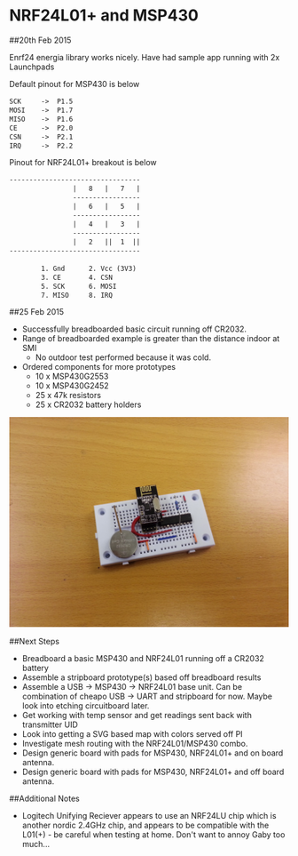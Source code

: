 NRF24L01+ and MSP430
====================

##20th Feb 2015

Enrf24 energia library works nicely. Have had sample app running with 2x Launchpads

Default pinout for MSP430 is below

    SCK		-> 	P1.5
    MOSI 	-> 	P1.7
    MISO 	-> 	P1.6
    CE 		-> 	P2.0
    CSN 	-> 	P2.1
    IRQ		-> 	P2.2
    
Pinout for NRF24L01+ breakout is below

    ---------------------------------
    				|	8	|	7	|
    				-----------------
    				|	6	|	5	|
    				-----------------
    				|	4	|	3	|
    				-----------------
    				|	2	||	1  ||
    ---------------------------------

    		1. Gnd		2. Vcc (3V3)
    		3. CE 		4. CSN
    		5. SCK 		6. MOSI
    		7. MISO		8. IRQ

##25 Feb 2015
- Successfully breadboarded basic circuit running off CR2032.
- Range of breadboarded example is greater than the distance indoor at SMI
	- No outdoor test performed because it was cold.
- Ordered components for more prototypes
	- 10 x MSP430G2553
	- 10 x MSP430G2452
	- 25 x 47k resistors
	- 25 x CR2032 battery holders

![Image of the breadboarded setup (img/NRF24L01_breadboard.jpg)](img/NRF24L01_breadboard.jpg)



##Next Steps
- Breadboard a basic MSP430 and NRF24L01 running off a CR2032 battery
- Assemble a stripboard prototype(s) based off breadboard results
- Assemble a USB -> MSP430 -> NRF24L01 base unit. Can be combination of cheapo USB -> UART and stripboard for now. Maybe look into etching circuitboard later.
- Get working with temp sensor and get readings sent back with transmitter UID
- Look into getting a SVG based map with colors served off PI
- Investigate mesh routing with the NRF24L01/MSP430 combo.
- Design generic board with pads for MSP430, NRF24L01+ and on board antenna.
- Design generic board with pads for MSP430, NRF24L01+ and off board antenna.

##Additional Notes
- Logitech Unifying Reciever appears to use an NRF24LU chip which is another nordic 2.4GHz chip, and appears to be compatible with the L01(+) - be careful when testing at home. Don't want to annoy Gaby too much...